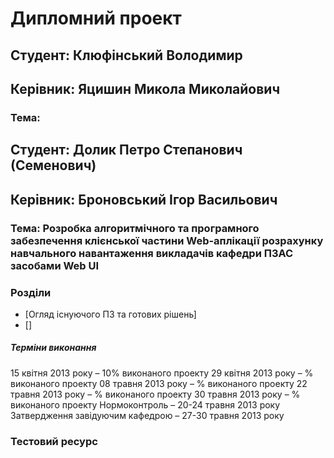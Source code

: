 Дипломний проект
================

Студент: Клюфінський Володимир
------------------------------
Керівник: Яцишин Микола Миколайович
-----------------------------------
### Тема: 


Студент: Долик Петро Степанович (Семенович)
-------------------------------------------
Керівник: Броновський Ігор Васильович
-------------------------------------
### Тема: Розробка алгоритмічного та програмного забезпечення клієнської частини Web-аплікації розрахунку навчального навантаження викладачів кафедри ПЗАС засобами Web UI


### Розділи
* [Огляд існуючого ПЗ та готових рішень]
* []

##### Терміни виконання
15 квітня 2013 року – 10% виконаного проекту
29 квітня 2013 року – % виконаного проекту
08 травня 2013 року – % виконаного проекту
22 травня 2013 року – % виконаного проекту
30 травня 2013 року – % виконаного проекту
Нормоконтроль – 20-24 травня 2013 року
Затвердження завідуючим кафедрою – 27-30 травня 2013 року


### Тестовий ресурс

